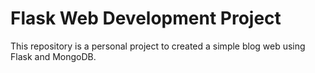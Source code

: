 # Flask Web Development Project

This repository is a personal project to created a simple blog web using Flask and MongoDB.